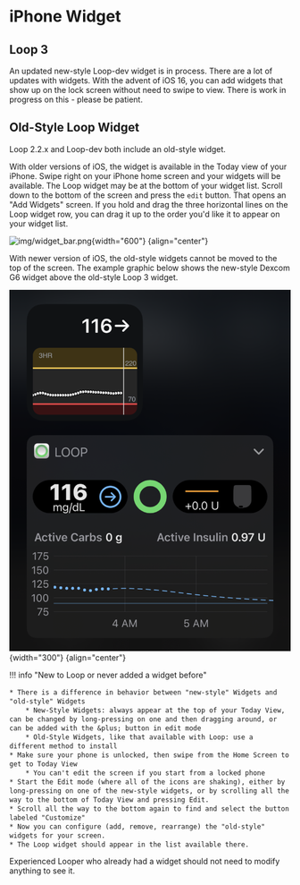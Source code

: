 # iPhone Widget

## Loop 3

An updated new-style Loop-dev widget is in process. There are a lot of updates with widgets. With the advent of iOS 16, you can add widgets that show up on the lock screen without need to swipe to view. There is work in progress on this - please be patient.

## Old-Style Loop Widget

Loop 2.2.x and Loop-dev both include an old-style widget.

With older versions of iOS, the widget is available in the Today view of your iPhone.  Swipe right on your iPhone home screen and your widgets will be available.  The Loop widget may be at the bottom of your widget list.  Scroll down to the bottom of the screen and press the `edit` button.  That opens an "Add Widgets" screen.  If you hold and drag the three horizontal lines on the Loop widget row, you can drag it up to the order you'd like it to appear on your widget list.

![img/widget_bar.png](img/widget_bar.png){width="600"}
{align="center"}

With newer version of iOS, the old-style widgets cannot be moved to the top of the screen. The example graphic below shows the new-style Dexcom G6 widget above the old-style Loop 3 widget.

![widget on lock screen, dex above, loop below](../../loop-3/img/dex-loop-3-widget.svg){width="300"}
{align="center"}

!!! info "New to Loop or never added a widget before"

    * There is a difference in behavior between "new-style" Widgets and "old-style" Widgets
        * New-Style Widgets: always appear at the top of your Today View, can be changed by long-pressing on one and then dragging around, or can be added with the &plus; button in edit mode
        * Old-Style Widgets, like that available with Loop: use a different method to install
    * Make sure your phone is unlocked, then swipe from the Home Screen to get to Today View
        * You can't edit the screen if you start from a locked phone
    * Start the Edit mode (where all of the icons are shaking), either by long-pressing on one of the new-style widgets, or by scrolling all the way to the bottom of Today View and pressing Edit.
    * Scroll all the way to the bottom again to find and select the button labeled "Customize"
    * Now you can configure (add, remove, rearrange) the "old-style" widgets for your screen.
    * The Loop widget should appear in the list available there.

Experienced Looper who already had a widget should not need to modify anything to see it.
